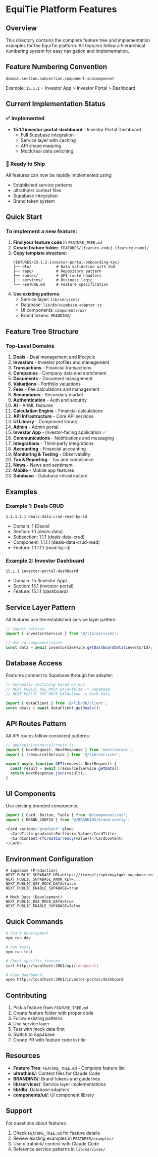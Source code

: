 # EquiTie Platform Features

## Overview
This directory contains the complete feature tree and implementation examples for the EquiTie platform. All features follow a hierarchical numbering system for easy navigation and implementation.

## Feature Numbering Convention
```
domain.section.subsection.component.subcomponent
```

Example: `15.1.1` = Investor App > Investor Portal > Dashboard

## Current Implementation Status

### ✅ Implemented
- **15.1.1 investor-portal-dashboard** - Investor Portal Dashboard
  - Full Supabase integration
  - Service layer with caching
  - API shape mapping
  - Mock/real data switching

### 🚀 Ready to Ship
All features can now be rapidly implemented using:
- Established service patterns
- ultrathink/ context files  
- Supabase integration
- Brand token system

## Quick Start

### To implement a new feature:

1. **Find your feature code** in `FEATURE_TREE.md`
2. **Create feature folder**: `FEATURES/[feature-code]-[feature-name]/`
3. **Copy template structure**:
   ```
   FEATURES/15.1.2-investor-portal-onboarding-kyc/
   ├── dto/           # Data validation with Zod
   ├── repo/          # Repository pattern
   ├── routes/        # API route handlers
   ├── services/      # Business logic
   └── FEATURE.md     # Feature specification
   ```
4. **Use existing patterns**:
   - Service layer: `lib/services/`
   - Database: `lib/db/supabase-adapter.ts`
   - UI components: `components/ui/`
   - Brand tokens: `BRANDING/`

## Feature Tree Structure

### Top-Level Domains
1. **Deals** - Deal management and lifecycle
2. **Investors** - Investor profiles and management
3. **Transactions** - Financial transactions
4. **Companies** - Company data and enrichment
5. **Documents** - Document management
6. **Valuations** - Portfolio valuations
7. **Fees** - Fee calculations and management
8. **Secondaries** - Secondary market
9. **Authentication** - Auth and security
10. **AI** - AI/ML features
11. **Calculation Engine** - Financial calculations
12. **API Infrastructure** - Core API services
13. **UI Library** - Component library
14. **Admin** - Admin portal
15. **Investor App** - Investor-facing application ✅
16. **Communications** - Notifications and messaging
17. **Integrations** - Third-party integrations
18. **Accounting** - Financial accounting
19. **Monitoring & Testing** - Observability
20. **Tax & Reporting** - Tax and compliance
21. **News** - News and sentiment
22. **Mobile** - Mobile app features
23. **Database** - Database infrastructure

## Examples

### Example 1: Deals CRUD
```
1.1.1.1.1 deals-data-crud-read-by-id
```
- Domain: 1 (Deals)
- Section: 1.1 (deals-data)
- Subsection: 1.1.1 (deals-data-crud)
- Component: 1.1.1.1 (deals-data-crud-read)
- Feature: 1.1.1.1.1 (read-by-id)

### Example 2: Investor Dashboard
```
15.1.1 investor-portal-dashboard
```
- Domain: 15 (Investor App)
- Section: 15.1 (investor-portal)
- Feature: 15.1.1 (dashboard)

## Service Layer Pattern

All features use the established service layer pattern:

```typescript
// Import service
import { investorsService } from '@/lib/services';

// Use in component/route
const data = await investorsService.getDashboardData(investorId);
```

## Database Access

Features connect to Supabase through the adapter:

```typescript
// Automatic switching based on env
// NEXT_PUBLIC_USE_MOCK_DATA=false -> Supabase
// NEXT_PUBLIC_USE_MOCK_DATA=true -> Mock data

import { dataClient } from '@/lib/db/client';
const deals = await dataClient.getDeals();
```

## API Routes Pattern

All API routes follow consistent patterns:

```typescript
// app/api/[resource]/route.ts
import { NextRequest, NextResponse } from 'next/server';
import { [resource]Service } from '@/lib/services';

export async function GET(request: NextRequest) {
  const result = await [resource]Service.getData();
  return NextResponse.json(result);
}
```

## UI Components

Use existing branded components:

```typescript
import { Card, Button, Table } from '@/components/ui';
import { BRAND_CONFIG } from '@/BRANDING/brand.config';

<Card variant="gradient" glow>
  <CardTitle gradient>Portfolio Value</CardTitle>
  <CardContent>{formatCurrency(value)}</CardContent>
</Card>
```

## Environment Configuration

```env
# Supabase (Production)
NEXT_PUBLIC_SUPABASE_URL=https://ikezqzljrupkzmyytgok.supabase.co
NEXT_PUBLIC_SUPABASE_ANON_KEY=...
NEXT_PUBLIC_USE_MOCK_DATA=false
NEXT_PUBLIC_ENABLE_SUPABASE=true

# Mock Data (Development)
NEXT_PUBLIC_USE_MOCK_DATA=true
NEXT_PUBLIC_ENABLE_SUPABASE=false
```

## Quick Commands

```bash
# Start development
npm run dev

# Run tests
npm run test

# Check specific feature
curl http://localhost:3001/api/[endpoint]

# View dashboard
open http://localhost:3001/investor-portal/dashboard
```

## Contributing

1. Pick a feature from `FEATURE_TREE.md`
2. Create feature folder with proper code
3. Follow existing patterns
4. Use service layer
5. Test with mock data first
6. Switch to Supabase
7. Create PR with feature code in title

## Resources

- **Feature Tree**: `FEATURE_TREE.md` - Complete feature list
- **ultrathink/**: Context files for Claude Code
- **BRANDING/**: Brand tokens and guidelines
- **lib/services/**: Service layer implementations
- **lib/db/**: Database adapters
- **components/ui/**: UI component library

## Support

For questions about features:
1. Check `FEATURE_TREE.md` for feature details
2. Review existing examples in `FEATURES/examples/`
3. Use ultrathink/ context with Claude Code
4. Reference service patterns in `lib/services/`